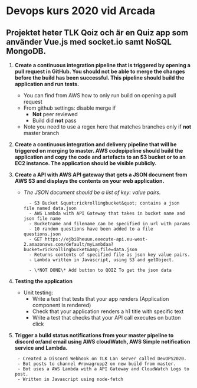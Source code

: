 # Devops kurs 2020 vid Arcada 

## Projektet heter TLK Qoiz och är en Quiz app som använder Vue.js med socket.io samt NoSQL MongoDB.


1.  **Create a continuous integration pipeline that is triggered by opening a pull request in GitHub. You should not be able to merge the changes before the build has been successful. This pipeline should build the application and run tests.**

    * You can find from AWS how to only run build on opening a pull request
    * From github settings: disable merge if
        * **Not** peer reviewed
        * Build did **not** pass
    * Note you need to use a regex here that matches branches only if **not** master branch

2. **Create a continuous integration and delivery pipeline that will be triggered on merging to master. AWS codepipeline should build the application and copy the code and artefacts to an S3 bucket or to an EC2 instance. The application should be visible publicly.**

3. **Create a API with AWS API gateway that gets a JSON document from AWS S3 and displays the contents on your web application.**


    * _The JSON document should be a list of key: value pairs._

            - S3 Bucket &quot;rickrollingbucket&quot; contains a json file named data.json
            - AWS Lambda with API Gateway that takes in bucket name and json file name
            - Bucketname and filename can be specified in url with params 
            - 10 random questions have been added to a file questions.json
            - GET https://ejbi8heuue.execute-api.eu-west-2.amazonaws.com/default/myLambdaa?bucket=rickrollingbucket&amp;file=data.json
            - Returns contents of specified file as json key value pairs.
            - Lambda written in Javascript, using S3 and getObject.
            
            - \*NOT DONE\* Add button to QOIZ To get the json data


4. **Testing the application**
    * Unit testing:
        - Write a test that tests that your app renders (Application component is rendered)
        - Check that your application renders a h1 title with specific text
        - Write a test that checks that your API call executes on button click

5. **Trigger a build status notifications from your master pipeline to discord or/and email using AWS cloudWatch, AWS Simple notification service and Lambda.**

        - Created a Discord Webhook on TLK Lan server called DevOPS2020. 
        - Bot posts to channel #rowagrupp2 on new build from master.
        - Bot uses a AWS Lambda with a API Gateway and CloudWatch Logs to post. 
        - Written in Javascript using node-fetch
